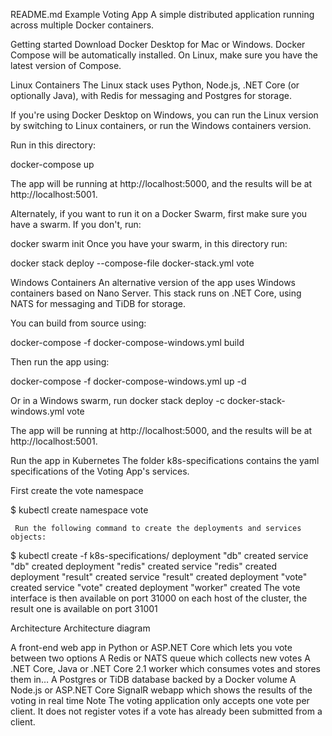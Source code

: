README.md
Example Voting App
A simple distributed application running across multiple Docker containers.

Getting started
Download Docker Desktop for Mac or Windows. Docker Compose will be automatically installed. On Linux, make sure you have the latest version of Compose.

Linux Containers
The Linux stack uses Python, Node.js, .NET Core (or optionally Java), with Redis for messaging and Postgres for storage.

If you're using Docker Desktop on Windows, you can run the Linux version by switching to Linux containers, or run the Windows containers version.

Run in this directory:

docker-compose up

The app will be running at http://localhost:5000, and the results will be at http://localhost:5001.

Alternately, if you want to run it on a Docker Swarm, first make sure you have a swarm. If you don't, run:

docker swarm init
Once you have your swarm, in this directory run:

docker stack deploy --compose-file docker-stack.yml vote

Windows Containers
An alternative version of the app uses Windows containers based on Nano Server. This stack runs on .NET Core, using NATS for messaging and TiDB for storage.

You can build from source using:

docker-compose -f docker-compose-windows.yml build

Then run the app using:

docker-compose -f docker-compose-windows.yml up -d

Or in a Windows swarm, run docker stack deploy -c docker-stack-windows.yml vote

The app will be running at http://localhost:5000, and the results will be at http://localhost:5001.

Run the app in Kubernetes
The folder k8s-specifications contains the yaml specifications of the Voting App's services.

First create the vote namespace

$ kubectl create namespace vote

     Run the following command to create the deployments and services objects:

$ kubectl create -f k8s-specifications/
deployment "db" created
service "db" created
deployment "redis" created
service "redis" created
deployment "result" created
service "result" created
deployment "vote" created
service "vote" created
deployment "worker" created
The vote interface is then available on port 31000 on each host of the cluster, the result one is available on port 31001

Architecture
Architecture diagram

A front-end web app in Python or ASP.NET Core which lets you vote between two options
A Redis or NATS queue which collects new votes
A .NET Core, Java or .NET Core 2.1 worker which consumes votes and stores them in…
A Postgres or TiDB database backed by a Docker volume
A Node.js or ASP.NET Core SignalR webapp which shows the results of the voting in real time
Note
The voting application only accepts one vote per client. It does not register votes if a vote has already been submitted from a client.
